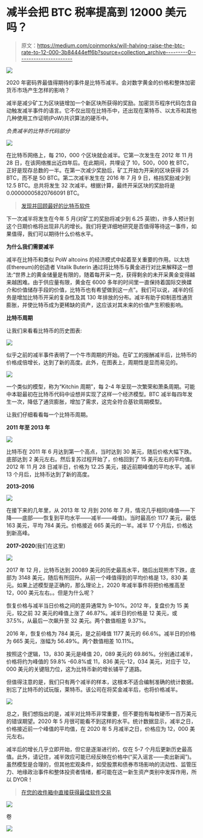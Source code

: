 # 减半会把 BTC 税率提高到 12000 美元吗？

> 原文：<https://medium.com/coinmonks/will-halving-raise-the-btc-rate-to-12-000-3b84444eff6b?source=collection_archive---------0----------------------->

![](img/78b304a50ee571956bf95e1824f1d83f.png)

2020 年密码界最值得期待的事件是比特币减半。会对数字黄金的价格和整体加密货币市场产生怎样的影响？

减半是减少矿工为区块链增加一个新区块所获得的奖励。加密货币程序代码包含自动触发减半事件的语言。它不仅出现在比特币中，还出现在莱特币、以太币和其他几种使用工作证明(PoW)共识算法的硬币中。

*负责减半的比特币代码部分*

![](img/3d56800ed40b67889381ed28cd56fbce.png)

在比特币网络上，每 210，000 个区块就会减半。它第一次发生在 2012 年 11 月 28 日，在该网络推出近四年后。在此期间，共埋设了 10，500，000 枚 BTC，正好是现存总数的一半。在第一次减少奖励后，矿工开始为开采的区块获得 25 BTC，而不是 50 BTC。第二次减半发生在 2016 年 7 月 9 日，格挡奖励减少到 12.5 BTC。总共将发生 32 次减半。根据计算，最终开采区块的奖励将是 0.00000005820766091 BTC。

> [发现并回顾最好的比特币软件](https://coincodecap.com)

下一次减半将发生在今年 5 月(对矿工的奖励将减少到 6.25 英镑)，许多人预计到这个日期价格将出现非凡的增长。我们将更详细地研究是否值得等待这一事件，如果值得，我们可以期待什么价格水平。

**为什么我们需要减半**

减半在比特币和类似 PoW altcoins 的经济模式中起着至关重要的作用。以太坊(Ethereum)的创造者 Vitalik Buterin 通过将比特币与黄金进行对比来解释这一想法:“世界上的黄金储量是有限的，随着每开采一克，获得剩余的未开采黄金变得越来越困难。由于供应量有限，黄金在 6000 多年的时间里一直保持着国际交换媒介和价值储存手段的价值，比特币也有希望做到这一点”。我们可以说，减半的任务是增加比特币开采的复杂性及其 130 年排放的分布。减半有助于抑制恶性通货膨胀，并使比特币成为更稀缺的资产，这应该对其未来的价值产生积极影响。

**比特币周期**

让我们来看看比特币的历史图表:

![](img/0bc3267445f78a69a0a225fba43cc3ac.png)

似乎之前的减半事件表明了一个牛市周期的开始。在矿工的报酬减半后，比特币的价格成倍增长，达到了新的高度。此外，在图表上，周期性是显而易见的。

![](img/c94f7da8ce2c9f056e964da02d61dd47.png)

一个类似的模型，称为“Kitchin 周期”，每 2-4 年呈现一次繁荣和萧条周期。可能中本聪最初在比特币代码中设想并实现了这样一个经济模型。BTC 减半每四年发生一次，降低了通货膨胀，增加了需求，这完全符合基钦周期模型。

让我们仔细看看每一个比特币周期。

**2011 年至 2013 年**

![](img/301d60ad205eae5db01e3692c616b503.png)

比特币在 2011 年 6 月达到第一个高点，当时达到 30 美元，随后价格大幅下跌。底部达到 2 美元左右。然后复苏过程开始了，价格回到了 15 美元左右的平均值。2012 年 11 月 28 日减半日，价格为 12.25 美元，接近前期峰值的平均水平。减半 13 个月后，比特币达到了新的高度。

**2013–2016**

![](img/467ad0c726192b829a81743713a80bad.png)

在接下来的几年里，从 2013 年 12 月到 2016 年 7 月，情况几乎相同(峰值——下降——底部——恢复到平均水平——减半——峰值)。当时最高价 1177 美元，最低 163 美元，平均 784 美元。价格接近 665 美元的一半。减半 17 个月后，价格达到新高峰。

**2017–2020**(我们在这里)

![](img/7d64933a9b5dd2354257d4f284805fab.png)

2017 年 12 月，比特币达到 20089 美元的历史最高水平，随后出现熊市下跌，底部为 3148 美元，随后有所回升。从前一个峰值得到的平均价格是 13，830 美元。如果上述模型是正确的，那么理论上，2020 年减半事件将把价格推高至 12，000 美元左右。。但是为什么呢？

恢复价格与减半当日价格之间的差异通常为 9–10%。2012 年，复盘价为 15 美元，较之前 32 美元的峰值上涨了 46.87%。减半日的价格是 12 美元，或 37.5%，从最后一次飙升至 32 美元。两个数值相差 9.37%。

2016 年，恢复价格为 784 美元，是之前峰值 1177 美元的 66.6%。减半日的价格为 665 美元，涨幅为 56.49%。两个数值相差 10.11%。

按照这个逻辑，13，830 美元是峰值 20，089 美元的 69.86%。分别通过减半，价格将约为峰值的 59.8% -60.8%或 11，836 美元-12，034 美元，对应于 12，000 美元的关键阻力位，这为比特币新的增长铺平了道路。

但值得注意的是，我们只有两个减半的样本，这根本不适合编制准确的统计数据。别忘了比特币的试玩版，莱特币。该公司在将奖金减半后，也将价格减半。

![](img/4d667cb2d5887aa3713451f5fd70b883.png)

总之，我们想指出的是，减半对比特币非常重要，但不要抱有每枚硬币一百万美元的错误期望。2020 年 5 月很可能看不到这样的水平。统计数据显示，减半之日，价格接近前一个峰值的平均值，在 2020 年 5 月减半之日，价格应为 12，000 美元左右。

减半后的增长几乎立即开始，但它是逐渐进行的，仅在 5-7 个月后更新历史最高值。此外，请记住，减半效应可能已经反映在价格中(“买入谣言——卖出新闻”)。虽然模型是合理的，但其他宏观条件，如受股票和债券市场影响的流动性、监管压力、地缘政治事件和整体投资者情绪，都可能在这一新生资产类别中发挥作用，所以 DYOR！

> [在您的收件箱中直接获得最佳软件交易](https://coincodecap.com/?utm_source=coinmonks)

[![](img/7c0b3dfdcbfea594cc0ae7d4f9bf6fcb.png)](https://coincodecap.com/?utm_source=coinmonks)

卷

[![](img/a06b758bdcc47dca7c2504f298674d87.png)](https://coincodecap.com)